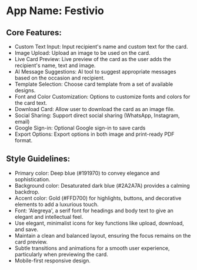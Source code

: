# **App Name**: Festivio

## Core Features:

- Custom Text Input: Input recipient's name and custom text for the card.
- Image Upload: Upload an image to be used on the card.
- Live Card Preview: Live preview of the card as the user adds the recipient's name, text and image.
- AI Message Suggestions: AI tool to suggest appropriate messages based on the occasion and recipient.
- Template Selection: Choose card template from a set of available designs.
- Font and Color Customization: Options to customize fonts and colors for the card text.
- Download Card: Allow user to download the card as an image file.
- Social Sharing: Support direct social sharing (WhatsApp, Instagram, email)
- Google Sign-in: Optional Google sign-in to save cards
- Export Options: Export options in both image and print-ready PDF format.

## Style Guidelines:

- Primary color: Deep blue (#191970) to convey elegance and sophistication.
- Background color: Desaturated dark blue (#2A2A7A) provides a calming backdrop.
- Accent color: Gold (#FFD700) for highlights, buttons, and decorative elements to add a luxurious touch.
- Font: 'Alegreya', a serif font for headings and body text to give an elegant and intellectual feel.
- Use elegant, minimalist icons for key functions like upload, download, and save.
- Maintain a clean and balanced layout, ensuring the focus remains on the card preview.
- Subtle transitions and animations for a smooth user experience, particularly when previewing the card.
- Mobile-first responsive design.